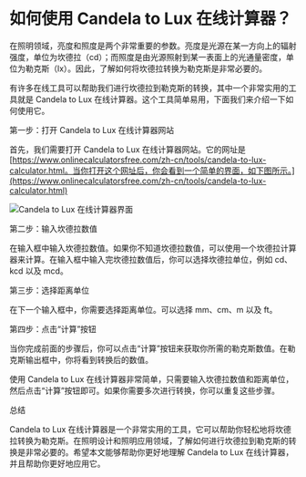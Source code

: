 如何使用 Candela to Lux 在线计算器？
==========================

在照明领域，亮度和照度是两个非常重要的参数。亮度是光源在某一方向上的辐射强度，单位为坎德拉（cd）；而照度是由光源照射到某一表面上的光通量密度，单位为勒克斯（lx）。因此，了解如何将坎德拉转换为勒克斯是非常必要的。

有许多在线工具可以帮助我们进行坎德拉到勒克斯的转换，其中一个非常实用的工具就是 Candela to Lux 在线计算器。这个工具简单易用，下面我们来介绍一下如何使用它。

第一步：打开 Candela to Lux 在线计算器网站

首先，我们需要打开 Candela to Lux 在线计算器网站。它的网址是 [https://www.onlinecalculatorsfree.com/zh-cn/tools/candela-to-lux-calculator.html。当你打开这个网址后，你会看到一个简单的界面，如下图所示。](https://www.onlinecalculatorsfree.com/zh-cn/tools/candela-to-lux-calculator.html)

![Candela to Lux 在线计算器界面](https://www.onlinecalculatorsfree.com/images/screenshots/luminous-intensity-to-illuminance-cd-to-lx.png)

第二步：输入坎德拉数值

在输入框中输入坎德拉数值。如果你不知道坎德拉数值，可以使用一个坎德拉计算器来计算。在输入框中输入完坎德拉数值后，你可以选择坎德拉单位，例如 cd、kcd 以及 mcd。

第三步：选择距离单位

在下一个输入框中，你需要选择距离单位。可以选择 mm、cm、m 以及 ft。

第四步：点击“计算”按钮

当你完成前面的步骤后，你可以点击“计算”按钮来获取你所需的勒克斯数值。在勒克斯输出框中，你将看到转换后的数值。

使用 Candela to Lux 在线计算器非常简单，只需要输入坎德拉数值和距离单位，然后点击“计算”按钮即可。如果你需要多次进行转换，你可以重复这些步骤。

总结

Candela to Lux 在线计算器是一个非常实用的工具，它可以帮助你轻松地将坎德拉转换为勒克斯。在照明设计和照明应用领域，了解如何进行坎德拉到勒克斯的转换是非常必要的。希望本文能够帮助你更好地理解 Candela to Lux 在线计算器，并且帮助你更好地应用它。